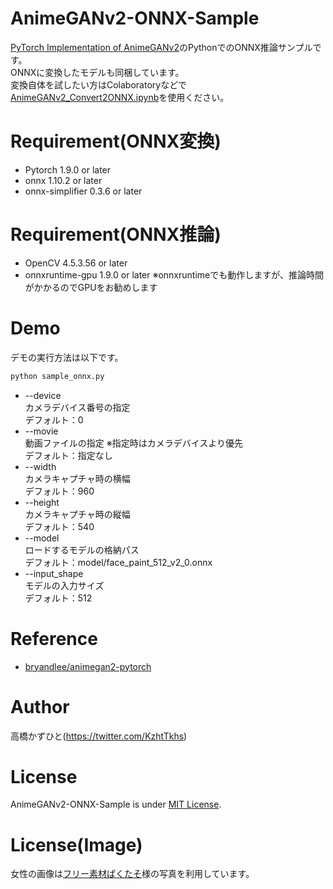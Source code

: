 # AnimeGANv2-ONNX-Sample
[PyTorch Implementation of AnimeGANv2](https://github.com/bryandlee/animegan2-pytorch)のPythonでのONNX推論サンプルです。<br>
ONNXに変換したモデルも同梱しています。<br>
変換自体を試したい方はColaboratoryなどで[AnimeGANv2_Convert2ONNX.ipynb](AnimeGANv2_Convert2ONNX.ipynb)を使用ください。<br>

# Requirement(ONNX変換)
* Pytorch 1.9.0 or later
* onnx 1.10.2 or later
* onnx-simplifier 0.3.6 or later

# Requirement(ONNX推論)
* OpenCV 4.5.3.56 or later
* onnxruntime-gpu 1.9.0 or later ※onnxruntimeでも動作しますが、推論時間がかかるのでGPUをお勧めします

# Demo
デモの実行方法は以下です。
```bash
python sample_onnx.py
```
* --device<br>
カメラデバイス番号の指定<br>
デフォルト：0
* --movie<br>
動画ファイルの指定 ※指定時はカメラデバイスより優先<br>
デフォルト：指定なし
* --width<br>
カメラキャプチャ時の横幅<br>
デフォルト：960
* --height<br>
カメラキャプチャ時の縦幅<br>
デフォルト：540
* --model<br>
ロードするモデルの格納パス<br>
デフォルト：model/face_paint_512_v2_0.onnx
* --input_shape<br>
モデルの入力サイズ<br>
デフォルト：512

# Reference
* [bryandlee/animegan2-pytorch](https://github.com/bryandlee/animegan2-pytorch)

# Author
高橋かずひと(https://twitter.com/KzhtTkhs)
 
# License 
AnimeGANv2-ONNX-Sample is under [MIT License](LICENSE).

# License(Image)
女性の画像は[フリー素材ぱくたそ](https://www.pakutaso.com)様の写真を利用しています。
